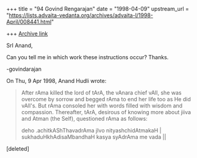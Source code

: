 +++
title = "94 Govind Rengarajan"
date = "1998-04-09"
upstream_url = "https://lists.advaita-vedanta.org/archives/advaita-l/1998-April/008441.html"

+++
[Archive link](https://lists.advaita-vedanta.org/archives/advaita-l/1998-April/008441.html)

SrI Anand,

Can you tell me in which work these instructions occur? Thanks.

-govindarajan


On Thu, 9 Apr 1998, Anand Hudli wrote:

>  After rAma killed the lord of tArA, the vAnara chief vAlI, she
>  was overcome by sorrow and begged rAma to end her life too as He
>  did vAlI's. But rAma consoled her with words filled with wisdom and
>  compassion. Thereafter, tArA, desirous of knowing more about jiiva
>  and Atman (the Self), questioned rAma as follows:
>
>  deho .achitkAShThavadrAma jIvo nityashchidAtmakaH |
>  sukhaduHkhAdisaMbandhaH kasya syAdrAma me vada    ||
>
  [deleted]

